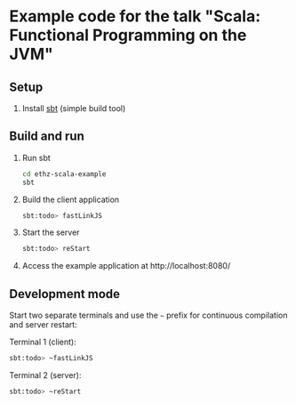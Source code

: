 # Example code for the talk "Scala: Functional Programming on the JVM"

## Setup

1. Install [sbt](https://www.scala-sbt.org) (simple build tool)

## Build and run

1. Run sbt

    ```bash
    cd ethz-scala-example
    sbt
    ```

1. Build the client application

   ```bash
   sbt:todo> fastLinkJS
   ```

1. Start the server

    ```bash
    sbt:todo> reStart
    ```
    
1. Access the example application at http://localhost:8080/

## Development mode

Start two separate terminals and use the `~` prefix for continuous compilation and server restart:

Terminal 1 (client):

```bash
sbt:todo> ~fastLinkJS
```

Terminal 2 (server):

```bash
sbt:todo> ~reStart
```

